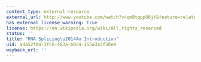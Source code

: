 ```yaml
---
content_type: external-resource
external_url: http://www.youtube.com/watch?v=qmBtqppU6jY&feature=related
has_external_license_warning: true
license: https://en.wikipedia.org/wiki/All_rights_reserved
status: ''
title: "RNA Splicing\u2014An Introduction"
uid: ada52f04-3fc6-483a-b0c4-155a3a3f50e9
wayback_url: ''
---
```

